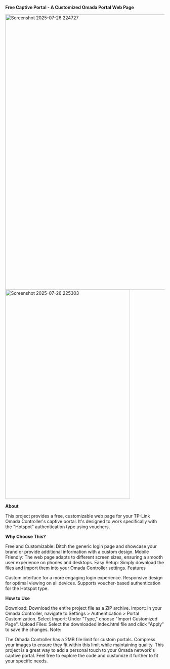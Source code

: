 **Free Captive Portal - A Customized Omada Portal Web Page**

<img width="1919" height="870" alt="Screenshot 2025-07-26 224727" src="https://github.com/user-attachments/assets/fd1f059f-956d-4e14-9163-1adc125c7761" />
<img width="394" height="661" alt="Screenshot 2025-07-26 225303" src="https://github.com/user-attachments/assets/6045acdb-62db-4191-b129-7774336ab370" />

**About**


This project provides a free, customizable web page for your TP-Link Omada Controller's captive portal. It's designed to work specifically with the "Hotspot" authentication type using vouchers.

**Why Choose This?**

Free and Customizable: Ditch the generic login page and showcase your brand or provide additional information with a custom design.
Mobile Friendly: The web page adapts to different screen sizes, ensuring a smooth user experience on phones and desktops.
Easy Setup: Simply download the files and import them into your Omada Controller settings.
Features

Custom interface for a more engaging login experience.
Responsive design for optimal viewing on all devices.
Supports voucher-based authentication for the Hotspot type.


**How to Use**

Download: Download the entire project file as a ZIP archive.
Import: In your Omada Controller, navigate to Settings > Authentication > Portal Customization.
Select Import: Under "Type," choose "Import Customized Page".
Upload Files: Select the downloaded index.html file and click "Apply" to save the changes.
Note:

The Omada Controller has a 2MB file limit for custom portals. Compress your images to ensure they fit within this limit while maintaining quality.
This project is a great way to add a personal touch to your Omada network's captive portal. Feel free to explore the code and customize it further to fit your specific needs.
